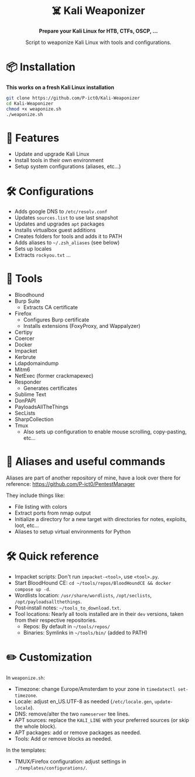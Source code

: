 <div align = center>

# ☠️ Kali Weaponizer

**Prepare your Kali Linux for HTB, CTFs, OSCP, ...**

Script to weaponize Kali Linux with tools and configurations.
</div>

# 📦 Installation

**This works on a fresh Kali Linux installation**

```bash
git clone https://github.com/P-ict0/Kali-Weaponizer
cd Kali-Weaponizer
chmod +x weaponize.sh
./weaponize.sh
```

# 📜 Features

- Update and upgrade Kali Linux
- Install tools in their own environment
- Setup system configurations (aliases, etc...)

# 🛠️ Configurations

- Adds google DNS to `/etc/resolv.conf`
- Updates `sources.list` to use last snapshot
- Updates and upgrades `apt` packages
- Installs virtualbox guest additions
- Creates folders for tools and adds it to PATH
- Adds aliases to `~/.zsh_aliases` (see below)
- Sets up locales
- Extracts `rockyou.txt`
...

# 🧰 Tools

- Bloodhound
- Burp Suite
    - Extracts CA certificate
- Firefox
    - Configures Burp certificate
    - Installs extensions (FoxyProxy, and Wappalyzer)
- Certipy
- Coercer
- Docker
- Impacket
- Kerbrute
- Ldapdomaindump
- Mitm6
- NetExec (former crackmapexec)
- Responder
    - Generates certificates
- Sublime Text
- DonPAPI
- PayloadsAllTheThings
- SecLists
- SharpCollection
- Tmux
    - Also sets up configuration to enable mouse scrolling, copy-pasting, etc...


# 📝 Aliases and useful commands

Aliases are part of another repository of mine, have a look over there for reference:
https://github.com/P-ict0/PentestManager


They include things like:
- File listing with colors
- Extract ports from nmap output
- Initialize a directory for a new target with directories for notes, exploits, loot, etc...
- Aliases to setup virtual environments for Python


# 🛠️ Quick reference

- Impacket scripts: Don't run `impacket-<tool>`, use `<tool>.py`.
- Start BloodHound CE: `cd ~/tools/repos/BloodHoundCE && docker compose up -d`.
- Wordlists location: `/usr/share/wordlists`, `/opt/seclists`, `/opt/payloadsallthethings`.
- Post‑install notes: `~/tools_to_download.txt`.
- Tool locations: Nearly all tools installed are in their `dev` versions, taken from their respective repositories.
    - Repos: By default in `~/tools/repos/`
    - Binaries: Symlinks in `~/tools/bin/` (added to PATH)


# ✏️ Customization

In `weaponize.sh`:

- Timezone: change Europe/Amsterdam to your zone in `timedatectl set-timezone`.
- Locale: adjust en_US.UTF-8 as needed (`/etc/locale.gen`, `update-locale`).
- DNS: remove/alter the two `nameserver` tee lines.
- APT sources: replace the `KALI_LINE` with your preferred sources (or skip the whole block).
- APT packages: add or remove packages as needed.
- Tools: Add or remove blocks as needed.

In the templates:
- TMUX/Firefox configuration: adjust settings in `./templates/configurations/`.
